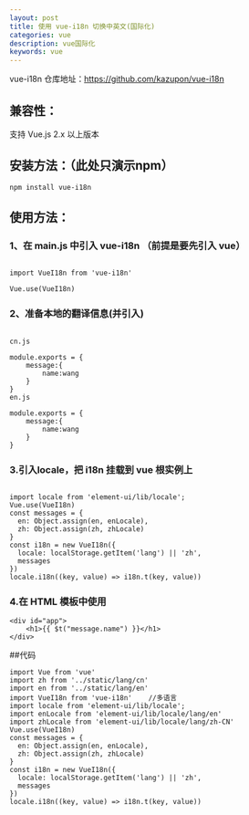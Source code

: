 ```yaml
---
layout: post
title: 使用 vue-i18n 切换中英文(国际化)
categories: vue
description: vue国际化
keywords: vue
---
```

vue-i18n 仓库地址：<https://github.com/kazupon/vue-i18n>

## 兼容性：

支持 Vue.js 2.x 以上版本

## 安装方法：（此处只演示npm）

```
npm install vue-i18n

```

## 使用方法：

### 1、在 main.js 中引入 vue-i18n （前提是要先引入 vue）
```

import VueI18n from 'vue-i18n'

Vue.use(VueI18n)

```
### 2、准备本地的翻译信息(并引入)
```

cn.js

module.exports = {
	message:{
		name:wang
	}
}
en.js

module.exports = {
	message:{
		name:wang
	}
}

```

### 3.引入locale，把 i18n 挂载到 vue 根实例上

```

import locale from 'element-ui/lib/locale';
Vue.use(VueI18n)
const messages = {
  en: Object.assign(en, enLocale),
  zh: Object.assign(zh, zhLocale)
}
const i18n = new VueI18n({
  locale: localStorage.getItem('lang') || 'zh',
  messages
})
locale.i18n((key, value) => i18n.t(key, value))

```

### 4.在 HTML 模板中使用

```
<div id="app">
    <h1>{{ $t("message.name") }}</h1>
</div>

```



##代码

```
import Vue from 'vue'
import zh from '../static/lang/cn'
import en from '../static/lang/en'
import VueI18n from 'vue-i18n'    //多语言
import locale from 'element-ui/lib/locale';
import enLocale from 'element-ui/lib/locale/lang/en'
import zhLocale from 'element-ui/lib/locale/lang/zh-CN'
Vue.use(VueI18n)
const messages = {
  en: Object.assign(en, enLocale),
  zh: Object.assign(zh, zhLocale)
}
const i18n = new VueI18n({
  locale: localStorage.getItem('lang') || 'zh',
  messages
})
locale.i18n((key, value) => i18n.t(key, value))

```